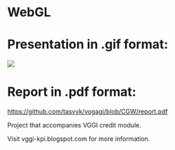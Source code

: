 # WebGL
# Presentation in .gif format:
![](https://github.com/tasvyk/vogagi/blob/CGW/demo.gif?raw=true)

# Report in .pdf format:
https://github.com/tasvyk/vogagi/blob/CGW/report.pdf

Project that accompanies VGGI credit module.

Visit vggi-kpi.blogspot.com for more information.
